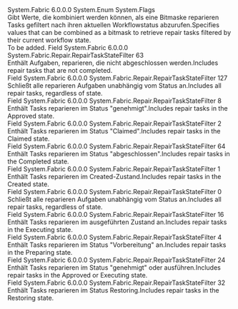 <Type Name="RepairTaskStateFilter" FullName="System.Fabric.Repair.RepairTaskStateFilter">
  <TypeSignature Language="C#" Value="public enum RepairTaskStateFilter" />
  <TypeSignature Language="ILAsm" Value=".class public auto ansi sealed RepairTaskStateFilter extends System.Enum" />
  <TypeSignature Language="DocId" Value="T:System.Fabric.Repair.RepairTaskStateFilter" />
  <TypeSignature Language="VB.NET" Value="Public Enum RepairTaskStateFilter" />
  <TypeSignature Language="F#" Value="type RepairTaskStateFilter = " />
  <AssemblyInfo>
    <AssemblyName>System.Fabric</AssemblyName>
    <AssemblyVersion>6.0.0.0</AssemblyVersion>
  </AssemblyInfo>
  <Base>
    <BaseTypeName>System.Enum</BaseTypeName>
  </Base>
  <Attributes>
    <Attribute>
      <AttributeName>System.Flags</AttributeName>
    </Attribute>
  </Attributes>
  <Docs>
    <summary>
      <para><span data-ttu-id="5756b-101">Gibt Werte, die kombiniert werden können, als eine Bitmaske reparieren Tasks gefiltert nach ihren aktuellen Workflowstatus abzurufen.</span><span class="sxs-lookup"><span data-stu-id="5756b-101">Specifies values that can be combined as a bitmask to retrieve repair tasks filtered by their current workflow state.</span></span></para>
    </summary>
    <remarks>To be added.</remarks>
  </Docs>
  <Members>
    <Member MemberName="Active">
      <MemberSignature Language="C#" Value="Active" />
      <MemberSignature Language="ILAsm" Value=".field public static literal valuetype System.Fabric.Repair.RepairTaskStateFilter Active = int32(63)" />
      <MemberSignature Language="DocId" Value="F:System.Fabric.Repair.RepairTaskStateFilter.Active" />
      <MemberSignature Language="VB.NET" Value="Active" />
      <MemberSignature Language="F#" Value="Active = 63" Usage="System.Fabric.Repair.RepairTaskStateFilter.Active" />
      <MemberType>Field</MemberType>
      <AssemblyInfo>
        <AssemblyName>System.Fabric</AssemblyName>
        <AssemblyVersion>6.0.0.0</AssemblyVersion>
      </AssemblyInfo>
      <ReturnValue>
        <ReturnType>System.Fabric.Repair.RepairTaskStateFilter</ReturnType>
      </ReturnValue>
      <MemberValue>63</MemberValue>
      <Docs>
        <summary>
          <para><span data-ttu-id="5756b-102">Enthält Aufgaben, reparieren, die nicht abgeschlossen werden.</span><span class="sxs-lookup"><span data-stu-id="5756b-102">Includes repair tasks that are not completed.</span></span></para>
        </summary>
      </Docs>
    </Member>
    <Member MemberName="All">
      <MemberSignature Language="C#" Value="All" />
      <MemberSignature Language="ILAsm" Value=".field public static literal valuetype System.Fabric.Repair.RepairTaskStateFilter All = int32(127)" />
      <MemberSignature Language="DocId" Value="F:System.Fabric.Repair.RepairTaskStateFilter.All" />
      <MemberSignature Language="VB.NET" Value="All" />
      <MemberSignature Language="F#" Value="All = 127" Usage="System.Fabric.Repair.RepairTaskStateFilter.All" />
      <MemberType>Field</MemberType>
      <AssemblyInfo>
        <AssemblyName>System.Fabric</AssemblyName>
        <AssemblyVersion>6.0.0.0</AssemblyVersion>
      </AssemblyInfo>
      <ReturnValue>
        <ReturnType>System.Fabric.Repair.RepairTaskStateFilter</ReturnType>
      </ReturnValue>
      <MemberValue>127</MemberValue>
      <Docs>
        <summary>
          <para><span data-ttu-id="5756b-103">Schließt alle reparieren Aufgaben unabhängig vom Status an.</span><span class="sxs-lookup"><span data-stu-id="5756b-103">Includes all repair tasks, regardless of state.</span></span></para>
        </summary>
      </Docs>
    </Member>
    <Member MemberName="Approved">
      <MemberSignature Language="C#" Value="Approved" />
      <MemberSignature Language="ILAsm" Value=".field public static literal valuetype System.Fabric.Repair.RepairTaskStateFilter Approved = int32(8)" />
      <MemberSignature Language="DocId" Value="F:System.Fabric.Repair.RepairTaskStateFilter.Approved" />
      <MemberSignature Language="VB.NET" Value="Approved" />
      <MemberSignature Language="F#" Value="Approved = 8" Usage="System.Fabric.Repair.RepairTaskStateFilter.Approved" />
      <MemberType>Field</MemberType>
      <AssemblyInfo>
        <AssemblyName>System.Fabric</AssemblyName>
        <AssemblyVersion>6.0.0.0</AssemblyVersion>
      </AssemblyInfo>
      <ReturnValue>
        <ReturnType>System.Fabric.Repair.RepairTaskStateFilter</ReturnType>
      </ReturnValue>
      <MemberValue>8</MemberValue>
      <Docs>
        <summary>
          <para><span data-ttu-id="5756b-104">Enthält Tasks reparieren im Status "genehmigt".</span><span class="sxs-lookup"><span data-stu-id="5756b-104">Includes repair tasks in the Approved state.</span></span></para>
        </summary>
      </Docs>
    </Member>
    <Member MemberName="Claimed">
      <MemberSignature Language="C#" Value="Claimed" />
      <MemberSignature Language="ILAsm" Value=".field public static literal valuetype System.Fabric.Repair.RepairTaskStateFilter Claimed = int32(2)" />
      <MemberSignature Language="DocId" Value="F:System.Fabric.Repair.RepairTaskStateFilter.Claimed" />
      <MemberSignature Language="VB.NET" Value="Claimed" />
      <MemberSignature Language="F#" Value="Claimed = 2" Usage="System.Fabric.Repair.RepairTaskStateFilter.Claimed" />
      <MemberType>Field</MemberType>
      <AssemblyInfo>
        <AssemblyName>System.Fabric</AssemblyName>
        <AssemblyVersion>6.0.0.0</AssemblyVersion>
      </AssemblyInfo>
      <ReturnValue>
        <ReturnType>System.Fabric.Repair.RepairTaskStateFilter</ReturnType>
      </ReturnValue>
      <MemberValue>2</MemberValue>
      <Docs>
        <summary>
          <para><span data-ttu-id="5756b-105">Enthält Tasks reparieren im Status "Claimed".</span><span class="sxs-lookup"><span data-stu-id="5756b-105">Includes repair tasks in the Claimed state.</span></span></para>
        </summary>
      </Docs>
    </Member>
    <Member MemberName="Completed">
      <MemberSignature Language="C#" Value="Completed" />
      <MemberSignature Language="ILAsm" Value=".field public static literal valuetype System.Fabric.Repair.RepairTaskStateFilter Completed = int32(64)" />
      <MemberSignature Language="DocId" Value="F:System.Fabric.Repair.RepairTaskStateFilter.Completed" />
      <MemberSignature Language="VB.NET" Value="Completed" />
      <MemberSignature Language="F#" Value="Completed = 64" Usage="System.Fabric.Repair.RepairTaskStateFilter.Completed" />
      <MemberType>Field</MemberType>
      <AssemblyInfo>
        <AssemblyName>System.Fabric</AssemblyName>
        <AssemblyVersion>6.0.0.0</AssemblyVersion>
      </AssemblyInfo>
      <ReturnValue>
        <ReturnType>System.Fabric.Repair.RepairTaskStateFilter</ReturnType>
      </ReturnValue>
      <MemberValue>64</MemberValue>
      <Docs>
        <summary>
          <para><span data-ttu-id="5756b-106">Enthält Tasks reparieren im Status "abgeschlossen".</span><span class="sxs-lookup"><span data-stu-id="5756b-106">Includes repair tasks in the Completed state.</span></span></para>
        </summary>
      </Docs>
    </Member>
    <Member MemberName="Created">
      <MemberSignature Language="C#" Value="Created" />
      <MemberSignature Language="ILAsm" Value=".field public static literal valuetype System.Fabric.Repair.RepairTaskStateFilter Created = int32(1)" />
      <MemberSignature Language="DocId" Value="F:System.Fabric.Repair.RepairTaskStateFilter.Created" />
      <MemberSignature Language="VB.NET" Value="Created" />
      <MemberSignature Language="F#" Value="Created = 1" Usage="System.Fabric.Repair.RepairTaskStateFilter.Created" />
      <MemberType>Field</MemberType>
      <AssemblyInfo>
        <AssemblyName>System.Fabric</AssemblyName>
        <AssemblyVersion>6.0.0.0</AssemblyVersion>
      </AssemblyInfo>
      <ReturnValue>
        <ReturnType>System.Fabric.Repair.RepairTaskStateFilter</ReturnType>
      </ReturnValue>
      <MemberValue>1</MemberValue>
      <Docs>
        <summary>
          <para><span data-ttu-id="5756b-107">Enthält Tasks reparieren im Created-Zustand.</span><span class="sxs-lookup"><span data-stu-id="5756b-107">Includes repair tasks in the Created state.</span></span></para>
        </summary>
      </Docs>
    </Member>
    <Member MemberName="Default">
      <MemberSignature Language="C#" Value="Default" />
      <MemberSignature Language="ILAsm" Value=".field public static literal valuetype System.Fabric.Repair.RepairTaskStateFilter Default = int32(0)" />
      <MemberSignature Language="DocId" Value="F:System.Fabric.Repair.RepairTaskStateFilter.Default" />
      <MemberSignature Language="VB.NET" Value="Default" />
      <MemberSignature Language="F#" Value="Default = 0" Usage="System.Fabric.Repair.RepairTaskStateFilter.Default" />
      <MemberType>Field</MemberType>
      <AssemblyInfo>
        <AssemblyName>System.Fabric</AssemblyName>
        <AssemblyVersion>6.0.0.0</AssemblyVersion>
      </AssemblyInfo>
      <ReturnValue>
        <ReturnType>System.Fabric.Repair.RepairTaskStateFilter</ReturnType>
      </ReturnValue>
      <MemberValue>0</MemberValue>
      <Docs>
        <summary>
          <para><span data-ttu-id="5756b-108">Schließt alle reparieren Aufgaben unabhängig vom Status an.</span><span class="sxs-lookup"><span data-stu-id="5756b-108">Includes all repair tasks, regardless of state.</span></span></para>
        </summary>
      </Docs>
    </Member>
    <Member MemberName="Executing">
      <MemberSignature Language="C#" Value="Executing" />
      <MemberSignature Language="ILAsm" Value=".field public static literal valuetype System.Fabric.Repair.RepairTaskStateFilter Executing = int32(16)" />
      <MemberSignature Language="DocId" Value="F:System.Fabric.Repair.RepairTaskStateFilter.Executing" />
      <MemberSignature Language="VB.NET" Value="Executing" />
      <MemberSignature Language="F#" Value="Executing = 16" Usage="System.Fabric.Repair.RepairTaskStateFilter.Executing" />
      <MemberType>Field</MemberType>
      <AssemblyInfo>
        <AssemblyName>System.Fabric</AssemblyName>
        <AssemblyVersion>6.0.0.0</AssemblyVersion>
      </AssemblyInfo>
      <ReturnValue>
        <ReturnType>System.Fabric.Repair.RepairTaskStateFilter</ReturnType>
      </ReturnValue>
      <MemberValue>16</MemberValue>
      <Docs>
        <summary>
          <para><span data-ttu-id="5756b-109">Enthält Tasks reparieren im ausgeführten Zustand an.</span><span class="sxs-lookup"><span data-stu-id="5756b-109">Includes repair tasks in the Executing state.</span></span></para>
        </summary>
      </Docs>
    </Member>
    <Member MemberName="Preparing">
      <MemberSignature Language="C#" Value="Preparing" />
      <MemberSignature Language="ILAsm" Value=".field public static literal valuetype System.Fabric.Repair.RepairTaskStateFilter Preparing = int32(4)" />
      <MemberSignature Language="DocId" Value="F:System.Fabric.Repair.RepairTaskStateFilter.Preparing" />
      <MemberSignature Language="VB.NET" Value="Preparing" />
      <MemberSignature Language="F#" Value="Preparing = 4" Usage="System.Fabric.Repair.RepairTaskStateFilter.Preparing" />
      <MemberType>Field</MemberType>
      <AssemblyInfo>
        <AssemblyName>System.Fabric</AssemblyName>
        <AssemblyVersion>6.0.0.0</AssemblyVersion>
      </AssemblyInfo>
      <ReturnValue>
        <ReturnType>System.Fabric.Repair.RepairTaskStateFilter</ReturnType>
      </ReturnValue>
      <MemberValue>4</MemberValue>
      <Docs>
        <summary>
          <para><span data-ttu-id="5756b-110">Enthält Tasks reparieren im Status "Vorbereitung" an.</span><span class="sxs-lookup"><span data-stu-id="5756b-110">Includes repair tasks in the Preparing state.</span></span></para>
        </summary>
      </Docs>
    </Member>
    <Member MemberName="ReadyToExecute">
      <MemberSignature Language="C#" Value="ReadyToExecute" />
      <MemberSignature Language="ILAsm" Value=".field public static literal valuetype System.Fabric.Repair.RepairTaskStateFilter ReadyToExecute = int32(24)" />
      <MemberSignature Language="DocId" Value="F:System.Fabric.Repair.RepairTaskStateFilter.ReadyToExecute" />
      <MemberSignature Language="VB.NET" Value="ReadyToExecute" />
      <MemberSignature Language="F#" Value="ReadyToExecute = 24" Usage="System.Fabric.Repair.RepairTaskStateFilter.ReadyToExecute" />
      <MemberType>Field</MemberType>
      <AssemblyInfo>
        <AssemblyName>System.Fabric</AssemblyName>
        <AssemblyVersion>6.0.0.0</AssemblyVersion>
      </AssemblyInfo>
      <ReturnValue>
        <ReturnType>System.Fabric.Repair.RepairTaskStateFilter</ReturnType>
      </ReturnValue>
      <MemberValue>24</MemberValue>
      <Docs>
        <summary>
          <para><span data-ttu-id="5756b-111">Enthält Tasks reparieren im Status "genehmigt" oder ausführen.</span><span class="sxs-lookup"><span data-stu-id="5756b-111">Includes repair tasks in the Approved or Executing state.</span></span></para>
        </summary>
      </Docs>
    </Member>
    <Member MemberName="Restoring">
      <MemberSignature Language="C#" Value="Restoring" />
      <MemberSignature Language="ILAsm" Value=".field public static literal valuetype System.Fabric.Repair.RepairTaskStateFilter Restoring = int32(32)" />
      <MemberSignature Language="DocId" Value="F:System.Fabric.Repair.RepairTaskStateFilter.Restoring" />
      <MemberSignature Language="VB.NET" Value="Restoring" />
      <MemberSignature Language="F#" Value="Restoring = 32" Usage="System.Fabric.Repair.RepairTaskStateFilter.Restoring" />
      <MemberType>Field</MemberType>
      <AssemblyInfo>
        <AssemblyName>System.Fabric</AssemblyName>
        <AssemblyVersion>6.0.0.0</AssemblyVersion>
      </AssemblyInfo>
      <ReturnValue>
        <ReturnType>System.Fabric.Repair.RepairTaskStateFilter</ReturnType>
      </ReturnValue>
      <MemberValue>32</MemberValue>
      <Docs>
        <summary>
          <para><span data-ttu-id="5756b-112">Enthält Tasks reparieren im Status Restoring.</span><span class="sxs-lookup"><span data-stu-id="5756b-112">Includes repair tasks in the Restoring state.</span></span></para>
        </summary>
      </Docs>
    </Member>
  </Members>
</Type>